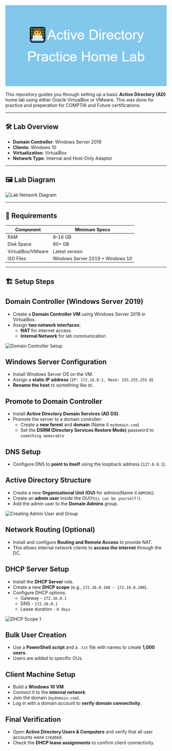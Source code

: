![](https://github.com/Sheynm1/Active-Directory-Home-Lab/blob/a7f072c8b19f605b54c164136ba09131f2eb9a63/Active_Directory_Practice_Home_Lab.png)

This repository guides you through setting up a basic **Active Directory (AD)** home lab using either Oracle VirtualBox or VMware. This was done for practice and preperation for COMPTIA and Future certifications.

---

## 🛠️ Lab Overview

- **Domain Controller**: Windows Server 2019 
- **Clients**: Windows 10 
- **Virtualization**: VirtualBox 
- **Network Type**: Internal and Host-Only Adaptor

---

## 🖼️ Lab Diagram

![Lab Network Diagram](Desktop/Networkdiagram.png)

---

## 💾 Requirements

| Component         | Minimum Specs                |
|------------------|------------------------------|
| RAM              | 8–16 GB                      |
| Disk Space       | 80+ GB                       |
| VirtualBox/VMware| Latest version               |
| ISO Files        | Windows Server 2019 + Windows 10  |

---

## 🏗️ Setup Steps

## Domain Controller (Windows Server 2019)

- Create a **Domain Controller VM** using Windows Server 2019 in VirtualBox.
- Assign **two network interfaces**:
  - **NAT** for internet access
  - **Internal Network** for lab communication

 ![Domain Controller Setup]([Desktop/Networkdiagram.png](https://github.com/Sheynm1/Active-Directory-Home-Lab/blob/3097ab9458fca31f0d6ce0a06586f35a239a8814/internet%20and%20internal.png))

## Windows Server Configuration

- Install Windows Server OS on the VM.
- Assign a **static IP address** (`IP: 172.16.0.1, Mask: 255.255.255.0`).
- **Rename the host** to something like `DC`.

## Promote to Domain Controller

- Install **Active Directory Domain Services (AD DS)**.
- Promote the server to a domain controller:
  - Create a **new forest** and **domain** (Name it `mydomain.com`)
  - Set the **DSRM (Directory Services Restore Mode)** password to `something memorable`

## DNS Setup

- Configure DNS to **point to itself** using the loopback address (`127.0.0.1`).

## Active Directory Structure

- Create a new **Organizational Unit (OU)** for admins(Name it `ADMINS`).
- Create an **admin user** inside the OU(`This can be yourself!`).
- Add the admin user to the **Domain Admins** group.

 ![Creating Admin User and Group]([[Desktop/Networkdiagram.png](https://github.com/Sheynm1/Active-Directory-Home-Lab/blob/3097ab9458fca31f0d6ce0a06586f35a239a8814/internet%20and%20internal.png](https://github.com/Sheynm1/Active-Directory-Home-Lab/blob/129d30f7d334b45995e0acb4d9927e0974fd5831/create%20us%20as%20a%20admin.png)))

## Network Routing (Optional)

- Install and configure **Routing and Remote Access** to provide NAT.
- This allows internal network clients to **access the internet** through the DC.

## DHCP Server Setup

- Install the **DHCP Server** role.
- Create a new **DHCP scope** (e.g., `172.16.0.100 – 172.16.0.200`).
- Configure DHCP options:
  - Gateway - `172.16.0.1`
  - DNS - `172.16.0.1`
  - Lease duration - `8 days`
 
 ![DHCP Scope 1]([[[Desktop/Networkdiagram.png](https://github.com/Sheynm1/Active-Directory-Home-Lab/blob/3097ab9458fca31f0d6ce0a06586f35a239a8814/internet%20and%20internal.png](https://github.com/Sheynm1/Active-Directory-Home-Lab/blob/129d30f7d334b45995e0acb4d9927e0974fd5831/create%20us%20as%20a%20admin.png](https://github.com/Sheynm1/Active-Directory-Home-Lab/blob/f5dfb701b3cfa62dd4bf39f0cd64942a64c32246/dhcp%20config%20and%20scope.png))))

## Bulk User Creation

- Use a **PowerShell script** and a `.txt` file with names to create **1,000 users**.
- Users are added to specific OUs.

## Client Machine Setup

- Build a **Windows 10 VM**.
- Connect it to the **internal network**.
- Join the domain (`mydomain.com`).
- Log in with a domain account to **verify domain connectivity**.

## Final Verification

- Open **Active Directory Users & Computers** and verify that all user accounts were created.
- Check the **DHCP lease assignments** to confirm client connectivity.
